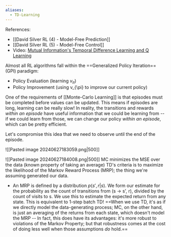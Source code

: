 ```yaml
---
aliases:
  - TD-Learning
---
```

References:
- [[David Silver RL (4) - Model-Free Prediction]]
- [[David Silver RL (5) -  Model-Free Control]]
- Video: [Mutual Information's Temporal Difference Learning and Q Learning](https://www.youtube.com/watch?v=AJiG3ykOxmY)

Almost all RL algorithms fall within the ==Generalized Policy Iteration== (GPI) paradigm:
- Policy Evaluation (learning $v_{\pi}$)
- Policy Improvement (using v_{\pi} to improve our current policy)

One of the requirements of [[Monte-Carlo Learning]] is that episodes must be completed before values can be updated. This means if episodes are long, learning can be really slow! In reality, the transitions and rewards *within an episode* have useful information that we could be learning from -- if we could learn from those, we can change our policy *within an episode*, which can be pretty efficient.

Let's compromise this idea that we need to observe until the end of the episode. 

![[Pasted image 20240627183059.png|500]]


![[Pasted image 20240627184008.png|500]]
MC minimizes the MSE over the data (known property of taking an average)
TD's criteria is to maximize the likelihood of the Markov Reward Process (MRP); the thing we're assuming generated our data.
- An MRP is defined by a distribution $p(s', r| s)$. We form our estimate for the probability as the count of transitions from (s -> s', r), divided by the count of visits to s. We use this to estimate the expected return from any state. This is equivalent to 1-step batch TD!
==When we use TD, it's as if we directly model the data-generating process; MC, on the other hand, is just an averaging of the returns from each state, which doesn't model the MRP -- In fact, this does have its advantages: it's more robust to violations of the Markov Property; but that robustness comes at the cost of doing less well when those assumptions *do* hold.==



